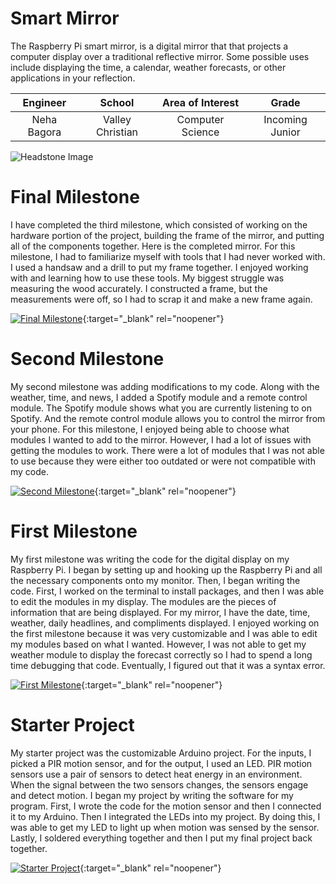 # Smart Mirror
The Raspberry Pi smart mirror, is a digital mirror that that projects a computer display over a traditional reflective mirror. Some possible uses include displaying the time, a calendar, weather forecasts, or other applications in your reflection. 

| **Engineer** | **School** | **Area of Interest** | **Grade** |
|:--:|:--:|:--:|:--:|
| Neha Bagora | Valley Christian | Computer Science | Incoming Junior |

![Headstone Image](https://lh3.googleusercontent.com/pw/AM-JKLVhfWUkYnY63QKiZtAlQ5-SmKaugMQ_xynCi_dRmvM1xhg7pAZSUPIrtBHQSZGd_4k_fMs7Hkx7YfdWz4HLU4zq6Hkkh-_SK7rvXdAesULPBPTpmnHBBeJYQXvtN5X8iNQ56NSpEL0Z9RLNb_RQUOXn=w1448-h1446-no?authuser=0)
  
# Final Milestone
I have completed the third milestone, which consisted of working on the hardware portion of the project, building the frame of the mirror, and putting all of the components together. Here is the completed mirror. For this milestone, I had to familiarize myself with tools that I had never worked with. I used a handsaw and a drill to put my frame together. I enjoyed working with and learning how to use these tools. My biggest struggle was measuring the wood accurately. I constructed a frame, but the measurements were off, so I had to scrap it and make a new frame again. 

[![Final Milestone](https://res.cloudinary.com/marcomontalbano/image/upload/v1612573869/video_to_markdown/images/youtube--F7M7imOVGug-c05b58ac6eb4c4700831b2b3070cd403.jpg )](https://www.youtube.com/watch?v=F7M7imOVGug&feature=emb_logo "Final Milestone"){:target="_blank" rel="noopener"}

# Second Milestone
My second milestone was adding modifications to my code. Along with the weather, time, and news, I added a Spotify module and a remote control module. The Spotify module shows what you are currently listening to on Spotify. And the remote control module allows you to control the mirror from your phone. For this milestone, I enjoyed being able to choose what modules I wanted to add to the mirror. However, I had a lot of issues with getting the modules to work. There were a lot of modules that I was not able to use because they were either too outdated or were not compatible with my code. 



[![Second Milestone](https://i3.ytimg.com/vi/idpgOXJyZgs/maxresdefault.jpg)](https://www.youtube.com/watch?v=idpgOXJyZgs){:target="_blank" rel="noopener"}


# First Milestone 
My first milestone was writing the code for the digital display on my Raspberry Pi. I began by setting up and hooking up the Raspberry Pi and all the necessary components onto my monitor. Then, I began writing the code. First, I worked on the terminal to install packages, and then I was able to edit the modules in my display. The modules are the pieces of information that are being displayed. For my mirror, I have the date, time, weather, daily headlines, and compliments displayed. I enjoyed working on the first milestone because it was very customizable and I was able to edit my modules based on what I wanted. However, I was not able to get my weather module to display the forecast correctly so I had to spend a long time debugging that code. Eventually, I figured out that it was a syntax error.


[![First Milestone](https://i3.ytimg.com/vi/aA95zK1T5yw/maxresdefault.jpg)](https://www.youtube.com/watch?v=aA95zK1T5yw){:target="_blank" rel="noopener"}



# Starter Project
My starter project was the customizable Arduino project. For the inputs, I picked a PIR motion sensor, and for the output, I used an LED. PIR motion sensors use a pair of sensors to detect heat energy in an environment. When the signal between the two sensors changes, the sensors engage and detect motion. I began my project by writing the software for my program. First, I wrote the code for the motion sensor and then I connected it to my Arduino. Then I integrated the LEDs into my project. By doing this, I was able to get my LED to light up when motion was sensed by the sensor. Lastly, I soldered everything together and then I put my final project back together.

[![Starter Project](https://i3.ytimg.com/vi/tx2Hert3ezE/maxresdefault.jpg)](https://www.youtube.com/watch?v=tx2Hert3ezE){:target="_blank" rel="noopener"}

